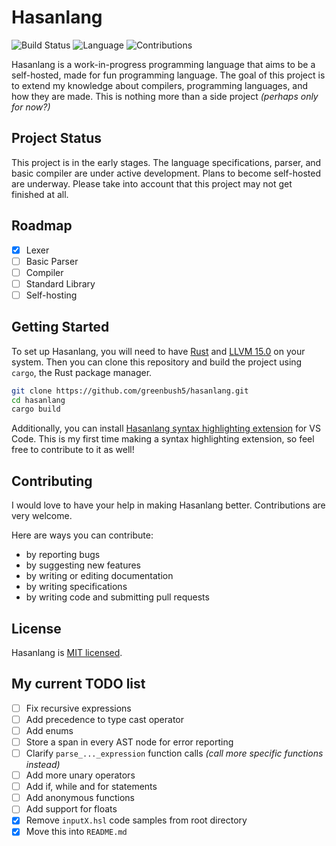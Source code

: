 # Hasanlang
![Build Status](https://github.com/greenbush5/hasanlang/actions/workflows/build.yml/badge.svg)
![Language](https://img.shields.io/badge/Language-Rust-orange)
![Contributions](https://img.shields.io/badge/Contributions-Welcome-brightgreen)

Hasanlang is a work-in-progress programming language that aims to be a self-hosted, made for fun programming language. The goal of this project is to extend my knowledge about compilers, programming languages, and how they are made. This is nothing more than a side project *(perhaps only for now?)*

## Project Status
This project is in the early stages. The language specifications, parser, and basic compiler are under active development. Plans to become self-hosted are underway. Please take into account that this project may not get finished at all.

## Roadmap
- [x] Lexer
- [ ] Basic Parser
- [ ] Compiler
- [ ] Standard Library
- [ ] Self-hosting

## Getting Started
To set up Hasanlang, you will need to have [Rust](https://www.rust-lang.org/tools/install) and [LLVM 15.0](https://releases.llvm.org/download.html) on your system. Then you can clone this repository and build the project using `cargo`, the Rust package manager.

```bash
git clone https://github.com/greenbush5/hasanlang.git
cd hasanlang
cargo build
```

Additionally, you can install [Hasanlang syntax highlighting extension](https://github.com/greenbush5/hasanlang-syntax-extension) for VS Code. This is my first time making a syntax highlighting extension, so feel free to contribute to it as well!

## Contributing
I would love to have your help in making Hasanlang better. Contributions are very welcome.

Here are ways you can contribute:

- by reporting bugs
- by suggesting new features
- by writing or editing documentation
- by writing specifications
- by writing code and submitting pull requests

## License
Hasanlang is [MIT licensed](https://en.wikipedia.org/wiki/MIT_License).

## My current TODO list
- [ ] Fix recursive expressions
- [ ] Add precedence to type cast operator
- [ ] Add enums
- [ ] Store a span in every AST node for error reporting
- [ ] Clarify `parse_..._expression` function calls *(call more specific functions instead)*
- [ ] Add more unary operators
- [ ] Add if, while and for statements
- [ ] Add anonymous functions
- [ ] Add support for floats
- [x] Remove `inputX.hsl` code samples from root directory
- [x] Move this into `README.md`